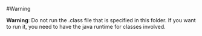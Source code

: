 #Warning

<b>Warning</b>: Do not run the .class file that is specified in this folder. If you want to run it, you need to have the java runtime for classes involved.
